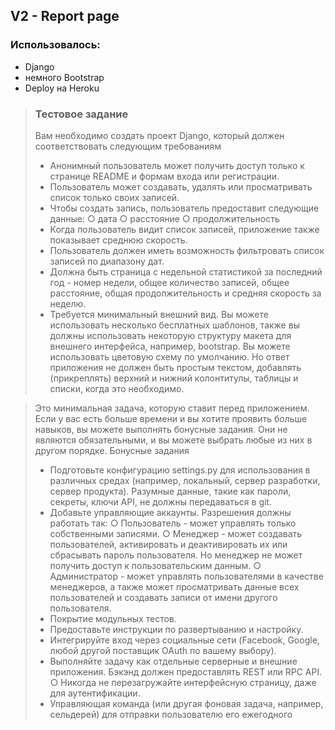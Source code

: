 ## V2 - Report page

### Использовалось:
- Django
- немного Bootstrap
- Deploy на Heroku

> ### Тестовое задание
> 
> Вам необходимо создать проект Django, который должен соответствовать следующим требованиям
> - Анонимный пользователь может получить доступ только к странице README и формам входа или регистрации.
> - Пользователь может создавать, удалять или просматривать список только своих записей.
> - Чтобы создать запись, пользователь предоставит следующие данные:
> ○ дата
> ○ расстояние
> ○ продолжительность
> - Когда пользователь видит список записей, приложение также показывает среднюю скорость.
> - Пользователь должен иметь возможность фильтровать список записей по диапазону дат.
> - Должна быть страница с недельной статистикой за последний год - номер недели, общее количество записей, общее расстояние, общая продолжительность и средняя скорость за неделю.
> - Требуется минимальный внешний вид. Вы можете использовать несколько бесплатных шаблонов, также вы должны использовать некоторую структуру макета для внешнего интерфейса, например, bootstrap. Вы можете использовать цветовую схему по умолчанию. Но ответ приложения не должен быть простым текстом, добавлять (прикреплять) верхний и нижний колонтитулы, таблицы и списки, когда это необходимо.

> Это минимальная задача, которую ставит перед приложением. Если у вас есть больше времени и вы хотите проявить больше навыков, вы можете выполнять бонусные задания. Они не являются обязательными, и вы можете выбрать любые из них в другом порядке.
> Бонусные задания
> - Подготовьте конфигурацию settings.py для использования в различных средах (например, локальный, сервер разработки, сервер продукта). Разумные данные, такие как пароли, секреты, ключи API, не должны передаваться в git.
> - Добавьте управляющие аккаунты. Разрешения должны работать так:
> ○ Пользователь - может управлять только собственными записями.
> ○ Менеджер - может создавать пользователей, активировать и деактивировать их или сбрасывать пароль пользователя. Но менеджер не может получить доступ к пользовательским данным.
> ○ Администратор - может управлять пользователями в качестве менеджеров, а также может просматривать данные всех пользователей и создавать записи от имени другого пользователя.
> - Покрытие модульных тестов.
> - Предоставьте инструкции по развертыванию и настройку.
> - Интегрируйте вход через социальные сети (Facebook, Google, любой другой поставщик OAuth по вашему выбору).
> - Выполняйте задачу как отдельные серверные и внешние приложения. Бэкэнд должен предоставлять REST или RPC API.
> ○ Никогда не перезагружайте интерфейсную страницу, даже для аутентификации.
> - Управляющая команда (или другая фоновая задача, например, сельдерей) для отправки пользователю его ежегодного
 